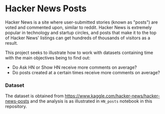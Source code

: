 # Hacker News Posts
Hacker News is a site where user-submitted stories (known as "posts") are voted and commented upon, similar to reddit. Hacker News is extremely popular in technology and startup circles, and posts that make it to the top of Hacker News' listings can get hundreds of thousands of visitors as a result.

This project seeks to illustrate how to work with datasets containing time with the main objectives being to find out:
- Do Ask HN or Show HN receive more comments on average?
- Do posts created at a certain times receive more comments on average?

### Dataset
The dataset is obtained from https://www.kaggle.com/hacker-news/hacker-news-posts and the analysis is as illustrated in `HN_posts` notebook in this repository.
